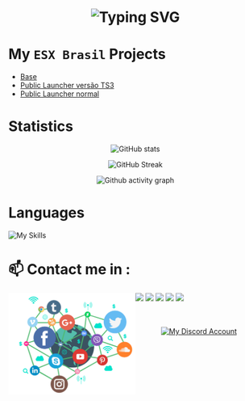 
<h1 align="center"><img src="https://readme-typing-svg.demolab.com?font=Jetbrains+Mono&weight=900&size=40&duration=3000&pause=1000&color=0A16EB&center=true&vCenter=true&width=1000&height=40&lines=Welcome%2C+I+am+psycodeliccircus;I+specialize+in+Javascript%2C+C%23+and+LUA." alt="Typing SVG" /></h1>

# My `ESX Brasil` Projects
- [Base](https://github.com/ESX-Brasil/base)
- [Public Launcher versão TS3](https://github.com/psycodeliccircus/ESXBrasilRP/)
- [Public Launcher normal](https://github.com/psycodeliccircus/esxbrasillauncher/)

# Statistics 
<div align="center">
  
![GitHub stats](https://github-readme-stats.vercel.app/api?username=psycodeliccircus&count_private=true&show_icons=true&title_color=0A16EB&text_color=ffffff&icon_color=0A16EB&border_color=0d1117&bg_color=0d1117)

![GitHub Streak](https://streak-stats.demolab.com?user=psycodeliccircus&theme=dark&locale=pt_BR&date_format=j%2Fn%5B%2FY%5D&fire=0A16EB&ring=0A16EB&currStreakLabel=0A16EBFE&stroke=0A16EBFE&sideLabels=0A16EB&background=0D1117FE&border=0D1117FE)

![Github activity graph](https://github-readme-activity-graph.cyclic.app/graph?username=psycodeliccircus&bg_color=0D1117FE&color=FFFFFF&line=FFFFFF&point=0A16EB&area_color=0A16EB&area=true&hide_border=true)
</div>

# Languages
![My Skills](https://skillicons.dev/icons?i=js,ts,html,css,nodejs,jquery,bootstrap,vscode,mongodb,postgres,cloudflare,discord,github,git,lua)



# **📫 Contact me in :** &nbsp;

<p align="center">
  <a>
    <img align="left" src ="https://raw.githubusercontent.com/Sobhan-SRZA/Sobhan-SRZA/main/source/social-media.png" width = 50% >
  </a>
<div> 
  <a href="https://www.youtube.com/renildomarcio" target="_blank"><img src="https://img.shields.io/badge/YouTube-FF0000?style=for-the-badge&logo=youtube&logoColor=white" target="_blank"></a>
  <a href="https://instagram.com/renildomarcio" target="_blank"><img src="https://img.shields.io/badge/-Instagram-%23E4405F?style=for-the-badge&logo=instagram&logoColor=white" target="_blank"></a>
 	<a href="https://www.twitch.tv/renildomarcio" target="_blank"><img src="https://img.shields.io/badge/Twitch-9146FF?style=for-the-badge&logo=twitch&logoColor=white" target="_blank"></a>
 <a href="https://discord.gg/h269JAMTFy" target="_blank"><img src="https://img.shields.io/badge/Discord-7289DA?style=for-the-badge&logo=discord&logoColor=white" target="_blank"></a> 
  <a href = "mailto:renildomrc@gmail.com"><img src="https://img.shields.io/badge/-Gmail-%23333?style=for-the-badge&logo=gmail&logoColor=white" target="_blank"></a>
</div>
<br><br>
<p align="center">
  <a href="https://discord.com/users/767106577022320680" target="_blank">
    <img alt="My Discord Account" src="https://discord.c99.nl/widget/theme-2/767106577022320680.png"  />
  </a>
</p>
